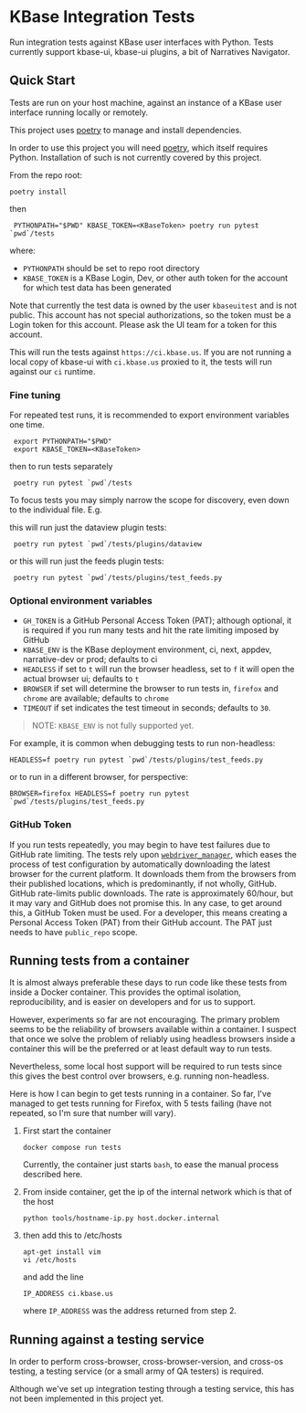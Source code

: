 # KBase Integration Tests

Run integration tests against KBase user interfaces with Python. Tests currently support kbase-ui, kbase-ui plugins, a bit of Narratives Navigator. 

## Quick Start

Tests are run on your host machine, against an instance of a KBase user interface running locally or remotely. 

This project uses [poetry](./docs/using-poetry.md) to manage and install dependencies.

In order to use this project you will need [poetry](https://python-poetry.org/docs/), which itself requires Python. Installation of such is not currently covered by this project.

From the repo root:

```shell
poetry install
```

then  

```shell
 PYTHONPATH="$PWD" KBASE_TOKEN=<KBaseToken> poetry run pytest `pwd`/tests
 ```
 
where:

- `PYTHONPATH` should be set to repo root directory
- `KBASE_TOKEN` is a KBase Login, Dev, or other auth token for the account for which test data has been generated

Note that currently the test data is owned by the user `kbaseuitest` and is not public. This account has not special authorizations, so the token must be a Login token for this account. Please ask the UI team for a token for this account.

This will run the tests against `https://ci.kbase.us`. If you are not running a local copy of kbase-ui with `ci.kbase.us` proxied to it, the tests will run against our `ci` runtime.

### Fine tuning
 
For repeated test runs, it is recommended to export environment variables one time.

```shell
 export PYTHONPATH="$PWD" 
 export KBASE_TOKEN=<KBaseToken> 
  ```
 
then to run tests separately

```shell
 poetry run pytest `pwd`/tests
```

To focus tests you may simply narrow the scope for discovery, even down to the individual file. E.g.

this will run just the dataview plugin tests:
 
```shell
 poetry run pytest `pwd`/tests/plugins/dataview
```

or this will run just the feeds plugin tests:

```shell
 poetry run pytest `pwd`/tests/plugins/test_feeds.py
```

### Optional environment variables

- `GH_TOKEN` is a GitHub Personal Access Token (PAT); although optional, it is required if you run many tests and hit the rate limiting imposed by GitHub
- `KBASE_ENV` is the KBase deployment environment, ci, next, appdev, narrative-dev or prod; defaults to ci
- `HEADLESS` if set to `t` will run the browser headless, set to `f` it will open the actual browser ui; defaults to `t`
- `BROWSER` if set will determine the browser to run tests in, `firefox` and `chrome` are available; defaults to `chrome`
- `TIMEOUT` if set indicates the test timeout in seconds; defaults to `30`.

> NOTE: `KBASE_ENV` is not fully supported yet.

For example, it is common when debugging tests to run non-headless:

```shell
HEADLESS=f poetry run pytest `pwd`/tests/plugins/test_feeds.py
```

or to run in a different browser, for perspective:

```shell
BROWSER=firefox HEADLESS=f poetry run pytest `pwd`/tests/plugins/test_feeds.py
```

### GitHub Token

If you run tests repeatedly, you may begin to have test failures due to GitHub rate limiting. The tests rely upon  [`webdriver_manager`](https://github.com/SergeyPirogov/webdriver_manager), which eases the process of test configuration by automatically downloading the latest browser for the current platform. It downloads them from the browsers from their published locations, which is predominantly, if not wholly, GitHub. GitHub rate-limits public downloads. The rate is approximately 60/hour, but it may vary and GitHub does not promise this. In any case, to get around this, a GitHub Token must be used. For a developer, this means creating a Personal Access Token (PAT) from their GitHub account. The PAT just needs to have `public_repo` scope.


 ## Running tests from a container
 
It is almost always preferable these days to run code like these tests from inside a Docker container. This provides the optimal isolation, reproducibility, and is easier on developers and for us to support.

However, experiments so far are not encouraging. The primary problem seems to be the reliability of browsers available within a container. I suspect that once we solve the problem of reliably using headless browsers inside a container this will be the preferred or at least default way to run tests.

Nevertheless, some local host support will be required to run tests since this gives the best control over browsers, e.g. running non-headless.

Here is how I can begin to get tests running in a container. So far, I've managed to get tests running for Firefox, with 5 tests failing (have not repeated, so I'm sure that number will vary).

1. First start the container

    ```shell
    docker compose run tests  
    ```
    
    Currently, the container just starts `bash`, to ease the manual process described here.

2. From inside container, get the ip of the internal network which is that of the host

   ```shell
   python tools/hostname-ip.py host.docker.internal
   ```
   
3. then add this to /etc/hosts

   ```shell
   apt-get install vim
   vi /etc/hosts
   ```
   and add the line
   ```text
   IP_ADDRESS ci.kbase.us
   ```
   where `IP_ADDRESS` was the address returned from step 2.

## Running against a testing service

In order to perform cross-browser, cross-browser-version, and cross-os testing, a testing service (or a small army of QA testers) is required.

Although we've set up integration testing through a testing service, this has not been implemented in this project yet.


